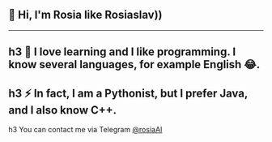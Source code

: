 ## 👋 Hi, I'm Rosia like Rosiaslav)) 
---
h3 🌱 I love learning and I like programming. I know several languages, for example English 😂. 
---
h3 ⚡ In fact, I am a Pythonist, but I prefer Java, and I also know C++.
---
h3 You can contact me via Telegram [@rosiaAI](https://t.me/rosiaAI)

<!--
**rosiaAI/rosiaAI** is a ✨ _special_ ✨ repository because its `README.md` (this file) appears on your GitHub profile.

Here are some ideas to get you started:

- 🔭 I’m currently working on ...
- 🌱 I’m currently learning ...
- 👯 I’m looking to collaborate on ...
- 🤔 I’m looking for help with ...
- 💬 Ask me about ...
- 📫 How to reach me: ...
- 😄 Pronouns: ...
- ⚡ Fun fact: ...
-->
